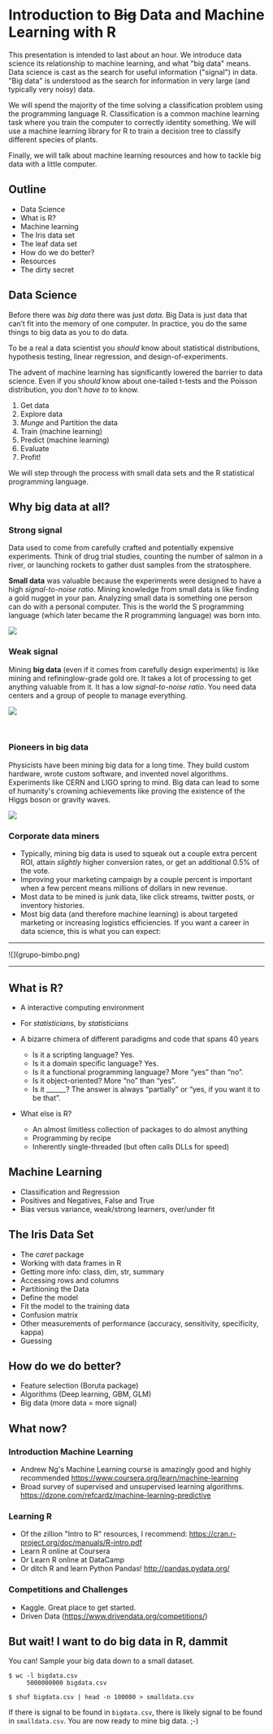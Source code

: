 # Introduction to ~~Big~~ Data and Machine Learning with R

This presentation is intended to last about an hour. We introduce data science its relationship to machine learning, and what "big data" means. Data science is cast as the search for useful information ("signal") in data. "Big data" is understood as the search for information in very large (and typically very noisy) data. 
  
We will spend the majority of the time solving a classification problem using the programming language R. Classification is a common machine learning task where you train the computer to correctly identity something. We will use a machine learning library for R to train a decision tree to classify different species of plants. 

Finally, we will talk about machine learning resources and how to tackle big data with a little computer. 


## Outline

- Data Science
- What is R?
- Machine learning
- The Iris data set
- The leaf data set
- How do we do better?
- Resources
- The dirty secret

## Data Science
Before there was *big data* there was just *data*.  Big Data is just data that can’t fit into the memory of one computer. In practice, you do the same things to big data as you to do data.
  
To be a real a data scientist you _should_ know about statistical distributions, hypothesis testing, linear regression, and design-of-experiments.
  
The advent of machine learning has significantly lowered the barrier to data science. Even if you _should_ know about one-tailed t-tests and the Poisson distribution, you don't _have to_ to know.

1. Get data
1. Explore data
1. _Munge_ and Partition the data
1. Train (machine learning)
1. Predict (machine learning)
1. Evaluate
1. Profit!

We will step through the process with small data sets and the R statistical programming language.

## Why big data at all?

### Strong signal

Data used to come from carefully crafted and potentially expensive experiments. Think of drug trial studies, counting the number of salmon in a river, or launching rockets to gather dust samples from the stratosphere. 
  
**Small data** was valuable because the experiments were designed to have a high _signal-to-noise ratio_. Mining knowledge from small data is like finding a gold nugget in your pan. Analyzing small data is something one person can do with a personal computer. This is the world the S programming language (which later became the R programming language) was born into.

![](goldpan.png)
  
### Weak signal

Mining **big data** (even if it comes from carefully design experiments) is like mining and refininglow-grade gold ore. It takes a lot of processing to get anything valuable from it. It has a low _signal-to-noise ratio_. You need data centers and a group of people to manage everything.

![](ore-extraction.jpg)

<br>  

### Pioneers in big data

Physicists have been mining big data for a long time. They build custom hardware, wrote custom software, and invented novel algorithms. Experiments like CERN and LIGO spring to mind. Big data can lead to some of humanity's crowning achievements like proving the existence of the Higgs boson or gravity waves. 

![](cern-experiment.jpg)

### Corporate data miners 

- Typically, mining big data is used to squeak out a couple extra percent ROI, attain _slightly_ higher conversion rates, or get an additional 0.5% of the vote. 
- Improving your marketing campaign by a couple percent is important when a few percent means millions of dollars in new revenue.
- Most data to be mined is junk data, like click streams, twitter posts, or inventory histories.
- Most big data (and therefore machine learning) is about targeted marketing or increasing logistics efficiencies. If you want a career in data science, this is what you can expect:
<hr>
![](grupo-bimbo.png)  
  

<hr>

## What is R?
 - A interactive computing environment 
  - For *statisticians*, by *statisticians*
 - A bizarre chimera of different paradigms and code that spans 40 years
	- Is it a scripting language? Yes.
	- Is it a domain specific language? Yes.
	- Is it a functional programming language? More “yes” than “no”.
	- Is it object-oriented? More “no” than “yes”.
	- Is it ______? The answer is always “partially” or “yes, if you want it to be that”.

 - What else is R?
	- An almost limitless collection of packages to do almost anything
	- Programming by recipe
	- Inherently single-threaded (but often calls DLLs for speed)
  
## Machine Learning
- Classification and Regression
- Positives and Negatives, False and True
- Bias versus variance, weak/strong learners, over/under fit

## The Iris Data Set
- The *caret* package
- Working with data frames in R
- Getting more info: class, dim, str, summary
- Accessing rows and columns
- Partitioning the Data
- Define the model
- Fit the model to the training data
- Confusion matrix
- Other measurements of performance (accuracy, sensitivity, specificity, kappa)
- Guessing

## How do we do better?
- Feature selection (Boruta package)
- Algorithms (Deep learning, GBM, GLM)
- Big data (more data = more signal)

## What now?

### Introduction Machine Learning
 - Andrew Ng's Machine Learning course is amazingly good and highly recommended https://www.coursera.org/learn/machine-learning
 - Broad survey of supervised and unsupervised learning algorithms.  https://dzone.com/refcardz/machine-learning-predictive
 
### Learning R
  - Of the zillion "Intro to R" resources, I recommend:
  https://cran.r-project.org/doc/manuals/R-intro.pdf
  - Learn R online at Coursera
  - Or Learn R online at DataCamp 
  - Or ditch R and learn Python Pandas! http://pandas.pydata.org/
  
### Competitions and Challenges
  - Kaggle. Great place to get started.
  - Driven Data (https://www.drivendata.org/competitions/)
  
  
## But wait! I want to do big data in R, dammit
You can! Sample your big data down to a small dataset. 

```
$ wc -l bigdata.csv
     5000000000 bigdata.csv
     
$ shuf bigdata.csv | head -n 100000 > smalldata.csv
```

If there is signal to be found in `bigdata.csv`, there is likely signal to be found in `smalldata.csv`. You are now ready to mine big data. ;-)